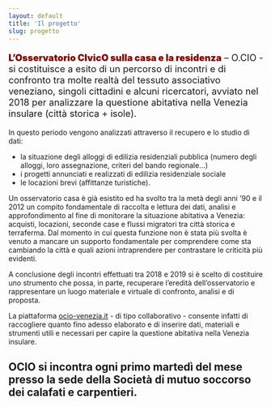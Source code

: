 ```yaml
---
layout: default
title: 'Il progetto'
slug: progetto
---
```



<p style="font-size:1.3em;"><span style="color:#800000; font-weight:900">L’Osservatorio CIvicO sulla casa e la residenza</span> – O.CIO - si costituisce a esito di un percorso di incontri e di confronto tra molte realtà del tessuto associativo veneziano, singoli cittadini e alcuni ricercatori, avviato nel 2018 per analizzare la questione abitativa nella Venezia insulare (città storica + isole). </p>

In questo periodo vengono analizzati attraverso il recupero e lo studio di dati:

- la situazione degli alloggi di edilizia residenziali pubblica (numero degli alloggi, loro assegnazione, criteri del bando regionale...)
- i progetti annunciati e realizzati di edilizia residenziale sociale
- le locazioni brevi (affittanze turistiche).

Un osservatorio casa è già esistito ed ha svolto tra la metà degli anni ’90 e il 2012 un compito fondamentale di raccolta e lettura dei dati, analisi e approfondimento al fine di monitorare la situazione abitativa a Venezia: acquisti, locazioni, seconde case e flussi migratori tra città storica e terraferma. Dal momento in cui questa funzione non è stata più svolta è venuto a mancare un supporto fondamentale per comprendere come sta cambiando la città e quali azioni intraprendere per contrastare le criticità più evidenti.

A conclusione degli incontri effettuati tra 2018 e 2019 si è scelto di costituire uno strumento che possa, in parte, recuperare l’eredità dell’osservatorio e rappresentare un luogo materiale e virtuale di confronto, analisi e di proposta.

La piattaforma [ocio-venezia.it](https://ocio-venezia.it) - di tipo collaborativo - consente infatti di raccogliere quanto fino adesso elaborato e di inserire dati, materiali e strumenti utili e necessari per capire la questione abitativa nella Venezia insulare.


## OCIO si incontra ogni primo martedì del mese presso la sede della Società di mutuo soccorso dei calafati e carpentieri.

